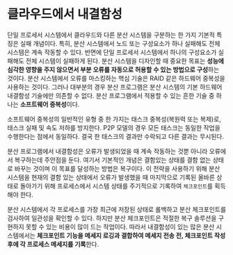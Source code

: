 # 클라우드에서 내결함성

단일 프로세서 시스템에서 클라우드와 다른 분산 시스템을 구분하는 한 가지 기본적 특징은 실패 개념이다. 특히, 분산 시스템에서 노드 또는 구성요소가 하나 실패해도 전체 시스템은 계속 작동할 수 있다. 반면에 단일 프로세서 시스템에서 하나의 구성요소가 실패해도 전체 시스템이 실패하게 된다. 분산 시스템을 디자인할 때 중요한 목표는 **성능에 심각한 영향을 주지 않으면서 부분 오류를 자동으로 허용할 수 있는 방법으로 구성**하는 것이다. 분산 시스템에서 오류를 마스킹하는 핵심 기술은 RAID 같은 하드웨어 중복성을 사용하는 것이다. 그러나 대부분의 경우 분산 프로그램은 분산 시스템의 기본 하드웨어 내결함성 기술에만 의존할 수 없다. 분산 프로그램에서 적용할 수 있는 흔한 기술 중 하나는 **소프트웨어 중복성**이다.

소프트웨어 중복성의 일반적인 유형 중 한 가지는 태스크 중복성(복원력 또는 복제)로, 태스크 실패 및 속도 저하를 방지한다. P2P 모델의 경우 모든 태스크는 동일한 작업을 수행한다는 점에서 동일하다. 결국 한 태스크의 결과만 수락되고 다른 결과는 무시된다.

분산 프로그램에서 내결함성은 오류가 발생되었을 때 계속 작동하는 것뿐 아니라 오류에서 복구하는데 주안점을 둔다. 여기서 기본적인 개념은 결함있는 상태를 결함 없는 상태로 바꾸는 것이며 이 목표를 달성하는 방법은 복구이다. 이 전략을 사용하기 위해 분산 시스템을 현재의 결함 있는 상태에서 오류가 발생했을 때 마지막으로 기록된 올바른 상태로 돌아가기 위해 프로세스에서 시스템 상태를 주기적으로 기록하여 `체크포인트`를 획득해야 한다.

분산 시스템에서 각 프로세스를 가장 최근에 저장된 상태로 롤백하고 분산 체크포인트를 검사하여 일관성을 확인할 수 있다. 하지만 분산 체크포인트은 적절한 복구 솔루션을 구현하지 못할 수 있는 비용이 많이 드는 작업이다. 따라서 내결함성이 있는 많은 분산 시스템에서는 **체크포인트 기능을 메세지 로깅과 결합하여 메세지 전송 전, 체크포인트 작성 후에 각 프로세스 메세지를 기록**한다. 